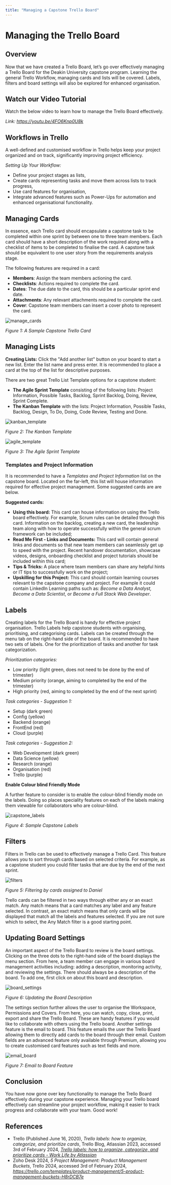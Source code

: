 ```yaml
---
title: "Managing a Capstone Trello Board"
---
```


# Managing the Trello Board

## Overview 

Now that we have created a Trello Board, let’s go over effectively managing a Trello Board for the Deakin University capstone program. Learning the general Trello Workflow, managing cards and lists will be covered. Labels, filters and board settings will also be explored for enhanced organisation.

## Watch our Video Tutorial

Watch the below video to learn how to manage the Trello Board effectively.

*Link: https://youtu.be/4FO6Knp0U8k*

## Workflows in Trello

A well-defined and customised workflow in Trello helps keep your project organized and on track, significantly improving project efficiency.

*Setting Up Your Workflow:*
- Define your project stages as lists,
- Create cards representing tasks and move them across lists to track progress,
- Use card features for organisation,
- Integrate advanced features such as Power-Ups for automation and enhanced organisational functionality.

## Managing Cards

In essence, each Trello card should encapsulate a capstone task to be completed within one sprint by between one to three team members. Each card should have a short description of the work required along with a checklist of items to be completed to finalise the card. A capstone task should be equivalent to one user story from the requirements analysis stage.

The following features are required in a card:

- **Members**: Assign the team members actioning the card.
- **Checklists**: Actions required to complete the card.
- **Dates**: The due date to the card, this should be a particular sprint end date.
- **Attachments**: Any relevant attachments required to complete the card.
- **Cover**: Capstone team members can insert a cover photo to represent the card.

![manage_cards](img/c3_managecards.png)

_Figure 1: A Sample Capstone Trello Card_

## Managing Lists

**Creating Lists:** Click the "Add another list" button on your board to start a new list. Enter the list name and press enter. It is recommended to place a card at the top of the list for descriptive purposes. 

There are two great Trello List Template options for a capstone student:
- **The Agile Sprint Template** consisting of the following lists: Project Information, Possible Tasks, Backlog, Sprint Backlog, Doing, Review, Sprint Complete.
- **The Kanban Template** with the lists: Project Information, Possible Tasks, Backlog, Design, To Do, Doing, Code Review, Testing and Done.

![kanban_template](img/c3_kanban.png)

_Figure 2: The Kanban Template_

![agile_template](img/c3_agile.png)

_Figure 3: The Agile Sprint Template_

### Templates and Project Information

It is recommended to have a *Templates and Project Information* list on the capstone board. Located on the far-left, this list will house information required for effective project management. Some suggested cards are are below. 

**Suggested cards:**
- **Using this board:** This card can house information on using the Trello board effectively. For example, Scrum rules can be detailed through this card. Information on the backlog, creating a new card, the leadership team along with how to operate successfully within the general scrum framework can be included;
- **Read Me First - Links and Documents:** This card will contain general links and documents so that new team members can seamlessly get up to speed with the project. Recent handover documentation, showcase videos, designs, onboarding checklist and project tutorials should be included within this card;
- **Tips & Tricks:** A place where team members can share any helpful hints or IT tips to successfully work on the project;
- **Upskilling for this Project:** This card should contain learning courses relevant to the capstone company and project. For example it could contain LinkedIn Learning paths such as: *Become a Data Analyst, Become a Data Scientist*, or *Become a Full Stack Web Developer*.

## Labels

Creating labels for the Trello Board is handy for effective project organisation. Trello Labels help capstone students with organising, prioritising, and categorising cards. Labels can be created through the menu tab on the right-hand side of the board. It is recommended to have two sets of labels. One for the prioritization of tasks and another for task categorization.

_Prioritization categories:_

- Low priority (light green, does not need to be done by the end of trimester)
- Medium priority (orange, aiming to completed by the end of the trimester)
- High priority (red, aiming to completed by the end of the next sprint)

_Task categories - Suggestion 1:_

- Setup (dark green)
- Config (yellow)
- Backend (orange)
- FrontEnd (red)
- Cloud (purple)

_Task categories - Suggestion 2:_

- Web Development (dark green)
- Data Science (yellow)
- Research (orange)
- Organisation (red)
- Trello (purple)

**Enable Colour blind Friendly Mode**

A further feature to consider is to enable the colour-blind friendly mode on the labels. Doing so places speciality features on each of the labels making them viewable for collaborators who are colour-blind.

![capstone_labels](img/c3_labels.png)

_Figure 4: Sample Capstone Labels_

## Filters

Filters in Trello can be used to effectively manage a Trello Card. This feature allows you to sort through cards based on selected criteria. For example, as a capstone student you could filter tasks that are due by the end of the next sprint.

![filters](img/c3_filters.png)

_Figure 5: Filtering by cards assigned to Daniel_

Trello cards can be filtered in two ways through either any or an exact match. Any match means that a card matches any label and any feature selected. In contrast, an exact match means that only cards will be displayed that match all the labels and features selected. If you are not sure which to select, the Any Match filter is a good starting point.

## Updating Board Settings

An important aspect of the Trello Board to review is the board settings. Clicking on the three dots to the right-hand side of the board displays the menu section. From here, a team member can engage in various board management activities including: adding a description, monitoring activity, and reviewing the settings. There should always be a description of the board. To add one, first click on about this board and description.

![board_settings](img/c3_boardsettings.png)

_Figure 6: Updating the Board Description_

The settings section further allows the user to organise the Workspace, Permissions and Covers. From here, you can watch, copy, close, print, export and share the Trello Board. These are handy features if you would like to collaborate with others using the Trello board. Another settings feature is the email to board. This feature emails the user the Trello Board allowing them to directly add cards to the board through their email. Custom fields are an advanced feature only available through Premium, allowing you to create customised card features such as text fields and more.

![email_board](img/c3_emailboard.png)

_Figure 7: Email to Board Feature_

## Conclusion

You have now gone over key functionality to manage the Trello Board effectively during your capstone experience. Managing your Trello board effectively can streamline your project workflow, making it easier to track progress and collaborate with your team. Good work! 

## References

- Trello (Published June 16, 2020), _Trello labels: how to organize, categorize, and prioritize cards_, Trello Blog, Atlassian 2023, accessed 3rd of February 2024, _[Trello labels: how to organize, categorize, and prioritize cards - Work Life by Atlassian](https://www.atlassian.com/blog/trello/taco-tuesdays-learning-to-love-labels#:~:text=More%20Quick%20Tips%20For%20Using%20Trello%20Labels%201,which%20you%20would%20like%20to%20filter.%20More%20items)_
- Zoho Desk 2024, _5 Project Management: Product Management Buckets_, Trello 2024, accessed 3rd of February 2024, *https://trello.com/templates/product-management/5-product-management-buckets-H8rDCB7e*




